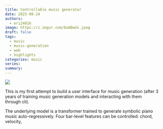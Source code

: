 ```yaml
---
title: Controllable music generator
date: 2025-08-24
authors:
  - eri24816
image: https://i.imgur.com/6oABwUs.jpeg
draft: false
tags:
  - music
  - music-generation
  - web
  - highlights
categories: music
series: 
summary:
---
```

![](https://i.imgur.com/6oABwUs.jpeg)

This is my first attempt to build a user interface for music generation (after 3 years of training music generation models and interacting with them through cli).

The underlying model is a transformer trained to generate symbolic piano music auto-regressively. Four bar-level features can be controlled: chord, velocity, 